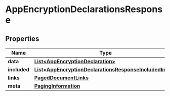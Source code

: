 

# AppEncryptionDeclarationsResponse


## Properties

| Name | Type | Description | Notes |
|------------ | ------------- | ------------- | -------------|
|**data** | [**List&lt;AppEncryptionDeclaration&gt;**](AppEncryptionDeclaration.md) |  |  |
|**included** | [**List&lt;AppEncryptionDeclarationsResponseIncludedInner&gt;**](AppEncryptionDeclarationsResponseIncludedInner.md) |  |  [optional] |
|**links** | [**PagedDocumentLinks**](PagedDocumentLinks.md) |  |  |
|**meta** | [**PagingInformation**](PagingInformation.md) |  |  [optional] |



